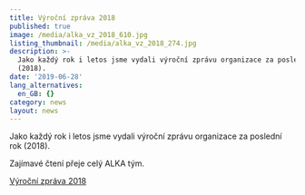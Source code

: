 ```yaml
---
title: Výroční zpráva 2018
published: true
image: /media/alka_vz_2018_610.jpg
listing_thumbnail: /media/alka_vz_2018_274.jpg
description: >-
  Jako každý rok i letos jsme vydali výroční zprávu organizace za poslední rok
  (2018). 
date: '2019-06-28'
lang_alternatives:
  en_GB: {}
category: news
layout: news
---
```

Jako každý rok i letos jsme vydali výroční zprávu organizace za poslední rok (2018). 

Zajímavé čtení přeje celý ALKA tým. 



[Výroční zpráva 2018](</media/ALKA výroční zpráva 2018_fin.pdf>)
